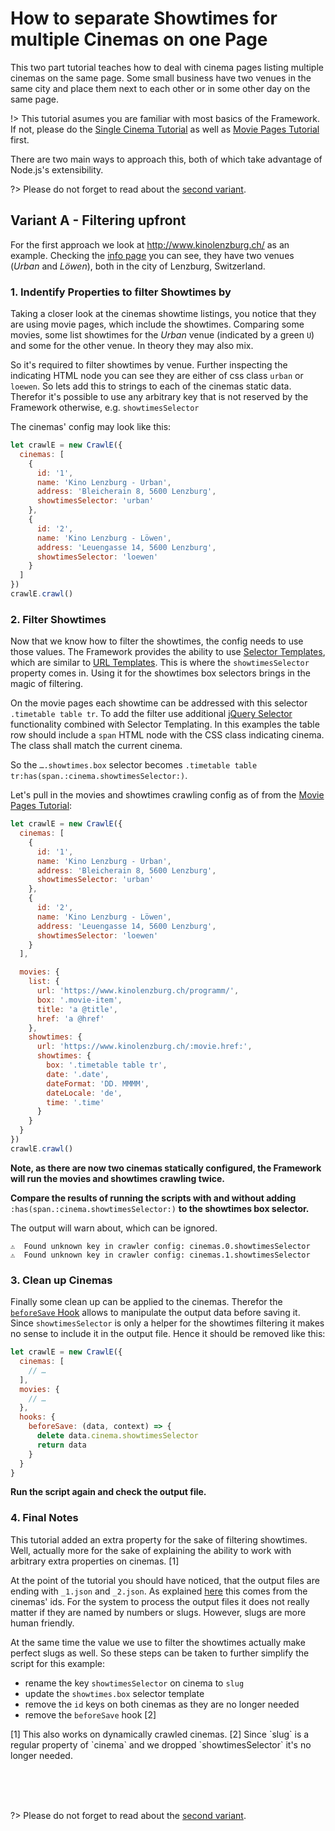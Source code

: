 # How to separate Showtimes for multiple Cinemas on one Page

This two part tutorial teaches how to deal with cinema pages listing multiple cinemas on the same page. Some small business have two venues in the same city and place them next to each other or in some other day on the same page. 

!> This tutorial asumes you are familiar with most basics of the Framework. If not, please do the [Single Cinema Tutorial](tutorials/daskino.at.md) as well as [Movie Pages Tutorial](tutorials/kinolenzburg.ch.md) first.

There are two main ways to approach this, both of which take advantage of Node.js's extensibility.  

?> Please do not forget to read about the [second variant](tutorials/multi-cinema-pages-variant-b.md). 

## Variant A - Filtering upfront

For the first approach we look at http://www.kinolenzburg.ch/ as an example. Checking the [info page](https://www.kinolenzburg.ch/infos/) you can see, they have two venues (*Urban* and *Löwen*), both in the city of Lenzburg, Switzerland. 

### 1. Indentify Properties to filter Showtimes by

Taking a closer look at the cinemas showtime listings, you notice that they are using movie pages, which include the showtimes. Comparing some movies, some list showtimes for the *Urban* venue (indicated by a green `U`) and some for the other venue. In theory they may also mix. 

So it's required to filter showtimes by venue. Further inspecting the indicating HTML node you can see they are either of css class `urban` or `loewen`. So lets add this to strings to each of the cinemas static data. Therefor it's possible to use any arbitrary key that is not reserved by the Framework otherwise, e.g. `showtimesSelector`

The cinemas' config may look like this: 

```javascript
let crawlE = new CrawlE({
  cinemas: [
    {
      id: '1',
      name: 'Kino Lenzburg - Urban',
      address: 'Bleicherain 8, 5600 Lenzburg',
      showtimesSelector: 'urban'
    }, 
    {
      id: '2',
      name: 'Kino Lenzburg - Löwen',
      address: 'Leuengasse 14, 5600 Lenzburg',
      showtimesSelector: 'loewen'
    }
  ]
})
crawlE.crawl()
```

### 2. Filter Showtimes 

Now that we know how to filter the showtimes, the config needs to use those values. The Framework provides the ability to use [Selector Templates](advanced/selector-templates), which are similar to [URL Templates](basics/url-templates). This is where the `showtimesSelector` property comes in. Using it for the showtimes box selectors brings in the magic of filtering. 

On the movie pages each showtime can be addressed with this selector `.timetable table tr`. To add the filter use additional [jQuery Selector](https://api.jquery.com/category/selectors/) functionality combined with Selector Templating. In this examples the table row should include a `span` HTML node with the CSS class indicating cinema. The class shall match the current cinema.  

So the `….showtimes.box` selector becomes `.timetable table tr:has(span.:cinema.showtimesSelector:)`.

Let's pull in the movies and showtimes crawling config as of from the [Movie Pages Tutorial](tutorials/kinolenzburg.ch.md):

```javascript
let crawlE = new CrawlE({
  cinemas: [
    {
      id: '1',
      name: 'Kino Lenzburg - Urban',
      address: 'Bleicherain 8, 5600 Lenzburg',
      showtimesSelector: 'urban'
    }, 
    {
      id: '2',
      name: 'Kino Lenzburg - Löwen',
      address: 'Leuengasse 14, 5600 Lenzburg',
      showtimesSelector: 'loewen'
    }
  ],

  movies: {
    list: {
      url: 'https://www.kinolenzburg.ch/programm/',
      box: '.movie-item',
      title: 'a @title',
      href: 'a @href'
    },
    showtimes: {
      url: 'https://www.kinolenzburg.ch/:movie.href:',
      showtimes: {
        box: '.timetable table tr',
        date: '.date',
        dateFormat: 'DD. MMMM',
        dateLocale: 'de',
        time: '.time'
      }
    }
  }
})
crawlE.crawl()
```

**Note, as there are now two cinemas statically configured, the Framework will run the movies and showtimes crawling twice.**

**Compare the results of running the scripts with and without adding** `:has(span.:cinema.showtimesSelector:)` **to the showtimes box selector.**

The output will warn about, which can be ignored. 
  ```
  ⚠️  Found unknown key in crawler config: cinemas.0.showtimesSelector
  ⚠️  Found unknown key in crawler config: cinemas.1.showtimesSelector
  ```

### 3. Clean up Cinemas 

Finally some clean up can be applied to the cinemas. Therefor the [`beforeSave` Hook](api/hooks/beforeSave) allows to manipulate the output data before saving it. Since `showtimesSelector` is only a helper for the showtimes filtering it makes no sense to include it in the output file. Hence it should be removed like this: 

```javascript
let crawlE = new CrawlE({
  cinemas: [
    // …
  ],
  movies: {
    // …
  }, 
  hooks: {
    beforeSave: (data, context) => {
      delete data.cinema.showtimesSelector
      return data
    }
  }
}
```

**Run the script again and check the output file.**

### 4. Final Notes 

This tutorial added an extra property for the sake of filtering showtimes. Well, actually more for the sake of explaining the ability to work with arbitrary extra properties on cinemas. <span class="footnote">[1]</span>

At the point of the tutorial you should have noticed, that the output files are ending with `_1.json` and `_2.json`. As explained [here](basics/output-files) this comes from the cinemas' ids. For the system to process the output files it does not really matter if they are named by numbers or slugs. However, slugs are more human friendly. 

At the same time the value we use to filter the showtimes actually make perfect slugs as well. So these steps can be taken to further simplify the script for this example:  

- rename the key `showtimesSelector` on cinema to `slug`
- update the `showtimes.box` selector template
- remove the `id` keys on both cinemas as they are no longer needed
- remove the `beforeSave` hook <span class="footnote">[2]</span>

 
<p class="footnotes" >
  <span class="row">
    <span class="num-col">[1]</span>
    <span>
      This also works on dynamically crawled cinemas. 
    </span>
  </span>
  <span class="row">
    <span class="num-col">[2]</span>
    <span>
      Since `slug` is a regular property of `cinema` and we dropped `showtimesSelector` it's no longer needed.
    </span>
  </span>
</p>


<br><br><br>

?> Please do not forget to read about the [second variant](tutorials/multi-cinema-pages-variant-b.md). 

<br><br>